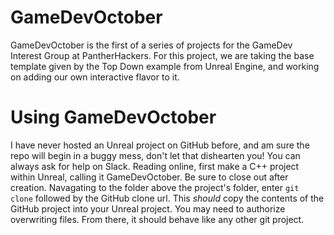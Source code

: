 # GameDevOctober
GameDevOctober is the first of a series of projects for the GameDev Interest Group at PantherHackers.
For this project, we are taking the base template given by the Top Down example from Unreal Engine, and working on adding our own interactive flavor to it.

# Using GameDevOctober
I have never hosted an Unreal project on GitHub before, and am sure the repo will begin in a buggy mess, don't let that dishearten you! You can always ask for help on Slack.
Reading online, first make a C++ project within Unreal, calling it GameDevOctober. Be sure to close out after creation. 
Navagating to the folder above the project's folder, enter `git clone` followed by the GitHub clone url. This _should_ copy the contents of the GitHub project into your Unreal project. You may need to authorize overwriting files.
From there, it should behave like any other git project.
